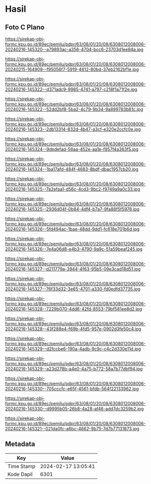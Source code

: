# Hasil

## Foto C Plano

https://sirekap-obj-formc.kpu.go.id/89ec/pemilu/pdpr/63/08/01/20/08/6308012008006-20240216-145320--a79893ac-a356-4704-bcc6-23703d1ee84a.jpg

https://sirekap-obj-formc.kpu.go.id/89ec/pemilu/pdpr/63/08/01/20/08/6308012008006-20240215-164909--f95056f7-5919-4612-80bd-37eb2162bf1e.jpg

https://sirekap-obj-formc.kpu.go.id/89ec/pemilu/pdpr/63/08/01/20/08/6308012008006-20240216-145322--d371adc9-9985-4741-a797-c218f1a71f2e.jpg

https://sirekap-obj-formc.kpu.go.id/89ec/pemilu/pdpr/63/08/01/20/08/6308012008006-20240216-145322--52dd2bf8-5ba2-4c79-9b34-9a899783b81c.jpg

https://sirekap-obj-formc.kpu.go.id/89ec/pemilu/pdpr/63/08/01/20/08/6308012008006-20240216-145323--2db13314-832d-4b47-a3cf-e320e2ccfc0e.jpg

https://sirekap-obj-formc.kpu.go.id/89ec/pemilu/pdpr/63/08/01/20/08/6308012008006-20240216-145324--9dedefad-56aa-452e-aa1e-f957f4a363f5.jpg

https://sirekap-obj-formc.kpu.go.id/89ec/pemilu/pdpr/63/08/01/20/08/6308012008006-20240216-145324--1ba17afd-484f-4683-8bdf-dbac1957cb20.jpg

https://sirekap-obj-formc.kpu.go.id/89ec/pemilu/pdpr/63/08/01/20/08/6308012008006-20240216-145325--7a2efaa1-d56c-4cd3-9bc2-f9749a9a0c33.jpg

https://sirekap-obj-formc.kpu.go.id/89ec/pemilu/pdpr/63/08/01/20/08/6308012008006-20240216-145325--2936d04f-0b84-4df4-b7a7-9fa88f5f5976.jpg

https://sirekap-obj-formc.kpu.go.id/89ec/pemilu/pdpr/63/08/01/20/08/6308012008006-20240216-145326--5fd494ac-1bae-48dd-9dd1-fc618e701b6d.jpg

https://sirekap-obj-formc.kpu.go.id/89ec/pemilu/pdpr/63/08/01/20/08/6308012008006-20240216-145326--7e4a06d8-e4b3-4790-9a9c-51a59beaf245.jpg

https://sirekap-obj-formc.kpu.go.id/89ec/pemilu/pdpr/63/08/01/20/08/6308012008006-20240216-145327--d211779a-3944-4f63-95b5-09e3cad18d51.jpg

https://sirekap-obj-formc.kpu.go.id/89ec/pemilu/pdpr/63/08/01/20/08/6308012008006-20240216-145327--76f33d32-3e65-4701-a330-fd0edfd37735.jpg

https://sirekap-obj-formc.kpu.go.id/89ec/pemilu/pdpr/63/08/01/20/08/6308012008006-20240216-145328--7229b070-4dd6-42fd-8553-79bf581ee8d2.jpg

https://sirekap-obj-formc.kpu.go.id/89ec/pemilu/pdpr/63/08/01/20/08/6308012008006-20240216-145328--43f288e4-f69b-4fd5-957e-0902d3fe50c4.jpg

https://sirekap-obj-formc.kpu.go.id/89ec/pemilu/pdpr/63/08/01/20/08/6308012008006-20240216-145329--d2fccbe6-190a-4adb-9c9c-c4c2d330e11d.jpg

https://sirekap-obj-formc.kpu.go.id/89ec/pemilu/pdpr/63/08/01/20/08/6308012008006-20240216-145329--a23d278b-a4e0-4a75-b772-58a7b77dbf94.jpg

https://sirekap-obj-formc.kpu.go.id/89ec/pemilu/pdpr/63/08/01/20/08/6308012008006-20240216-145330--705cccfc-e65f-4561-bfdb-564f22133962.jpg

https://sirekap-obj-formc.kpu.go.id/89ec/pemilu/pdpr/63/08/01/20/08/6308012008006-20240216-145330--d9995b05-26b8-4a28-af46-add7dc3259b2.jpg

https://sirekap-obj-formc.kpu.go.id/89ec/pemilu/pdpr/63/08/01/20/08/6308012008006-20240216-145321--021da0fc-a6bc-4662-9b75-7d7b77131873.jpg


## Metadata

| Key        | Value               |
| ---------- | ------------------- |
| Time Stamp | 2024-02-17 13:05:41 |
| Kode Dapil | 6301                |



